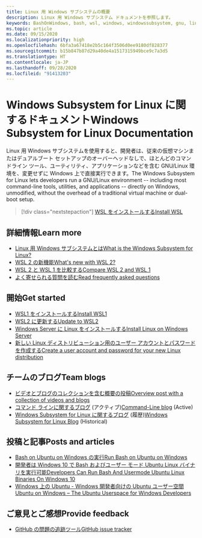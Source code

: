 ```yaml
---
title: Linux 用 Windows サブシステムの概要
description: Linux 用 Windows サブシステム ドキュメントを参照します。
keywords: BashOnWindows, bash, wsl, windows, windowssubsystem, gnu, linux
ms.topic: article
ms.date: 09/15/2020
ms.localizationpriority: high
ms.openlocfilehash: 6bfa3a67418e2b5c164f3506d0ee9180df828377
ms.sourcegitcommit: b15b847b87d29a40de4a1517315949bce9c7a3d5
ms.translationtype: HT
ms.contentlocale: ja-JP
ms.lasthandoff: 09/28/2020
ms.locfileid: "91413203"
---
```

# <a name="windows-subsystem-for-linux-documentation"></a><span data-ttu-id="e73b6-104">Windows Subsystem for Linux に関するドキュメント</span><span class="sxs-lookup"><span data-stu-id="e73b6-104">Windows Subsystem for Linux Documentation</span></span>

<span data-ttu-id="e73b6-105">Linux 用 Windows サブシステムを使用すると、開発者は、従来の仮想マシンまたはデュアルブート セットアップのオーバーヘッドなしで、ほとんどのコマンドライン ツール、ユーティリティ、アプリケーションなどを含む GNU/Linux 環境を、変更せずに Windows 上で直接実行できます。</span><span class="sxs-lookup"><span data-stu-id="e73b6-105">The Windows Subsystem for Linux lets developers run a GNU/Linux environment -- including most command-line tools, utilities, and applications -- directly on Windows, unmodified, without the overhead of a traditional virtual machine or dual-boot setup.</span></span>

> [!div class="nextstepaction"]
> [<span data-ttu-id="e73b6-106">WSL をインストールする</span><span class="sxs-lookup"><span data-stu-id="e73b6-106">Install WSL</span></span>](install-win10.md)

## <a name="learn-more"></a><span data-ttu-id="e73b6-107">詳細情報</span><span class="sxs-lookup"><span data-stu-id="e73b6-107">Learn more</span></span>

* [<span data-ttu-id="e73b6-108">Linux 用 Windows サブシステムとは</span><span class="sxs-lookup"><span data-stu-id="e73b6-108">What is the Windows Subsystem for Linux?</span></span>](about.md)
* [<span data-ttu-id="e73b6-109">WSL 2 の新機能</span><span class="sxs-lookup"><span data-stu-id="e73b6-109">What's new with WSL 2?</span></span>](compare-versions.md#whats-new-in-wsl-2)
* [<span data-ttu-id="e73b6-110">WSL 2 と WSL 1 を比較する</span><span class="sxs-lookup"><span data-stu-id="e73b6-110">Compare WSL 2 and WSL 1</span></span>](compare-versions.md)
* [<span data-ttu-id="e73b6-111">よく寄せられる質問を読む</span><span class="sxs-lookup"><span data-stu-id="e73b6-111">Read frequently asked questions</span></span>](faq.md)

## <a name="get-started"></a><span data-ttu-id="e73b6-112">開始</span><span class="sxs-lookup"><span data-stu-id="e73b6-112">Get started</span></span>

* [<span data-ttu-id="e73b6-113">WSL1 をインストールする</span><span class="sxs-lookup"><span data-stu-id="e73b6-113">Install WSL1</span></span>](install-win10.md)
* [<span data-ttu-id="e73b6-114">WSL2 に更新する</span><span class="sxs-lookup"><span data-stu-id="e73b6-114">Update to WSL2</span></span>](install-win10.md#step-2---update-to-wsl-2)
* [<span data-ttu-id="e73b6-115">Windows Server に Linux をインストールする</span><span class="sxs-lookup"><span data-stu-id="e73b6-115">Install Linux on Windows Server</span></span>](install-on-server.md)
* [<span data-ttu-id="e73b6-116">新しい Linux ディストリビューション用のユーザー アカウントとパスワードを作成する</span><span class="sxs-lookup"><span data-stu-id="e73b6-116">Create a user account and password for your new Linux distribution</span></span>](user-support.md)

## <a name="team-blogs"></a><span data-ttu-id="e73b6-117">チームのブログ</span><span class="sxs-lookup"><span data-stu-id="e73b6-117">Team blogs</span></span>

* [<span data-ttu-id="e73b6-118">ビデオとブログのコレクションを含む概要の投稿</span><span class="sxs-lookup"><span data-stu-id="e73b6-118">Overview post with a collection of videos and blogs</span></span>](https://blogs.msdn.microsoft.com/commandline/learn-about-windows-console-and-windows-subsystem-for-linux-wsl/)
* <span data-ttu-id="e73b6-119">[コマンド ラインに関するブログ](https://blogs.msdn.microsoft.com/commandline/) (アクティブ)</span><span class="sxs-lookup"><span data-stu-id="e73b6-119">[Command-Line blog](https://blogs.msdn.microsoft.com/commandline/) (Active)</span></span>
* <span data-ttu-id="e73b6-120">[Windows Subsystem for Linux に関するブログ](/archive/blogs/wsl/) (履歴)</span><span class="sxs-lookup"><span data-stu-id="e73b6-120">[Windows Subsystem for Linux Blog](/archive/blogs/wsl/) (Historical)</span></span>

## <a name="posts-and-articles"></a><span data-ttu-id="e73b6-121">投稿と記事</span><span class="sxs-lookup"><span data-stu-id="e73b6-121">Posts and articles</span></span>

* [<span data-ttu-id="e73b6-122">Bash on Ubuntu on Windows の実行</span><span class="sxs-lookup"><span data-stu-id="e73b6-122">Run Bash on Ubuntu on Windows</span></span>](https://blogs.windows.com/buildingapps/2016/03/30/run-bash-on-ubuntu-on-windows/)
* [<span data-ttu-id="e73b6-123">開発者は Windows 10 で Bash およびユーザー モード Ubuntu Linux バイナリを実行可能</span><span class="sxs-lookup"><span data-stu-id="e73b6-123">Developers Can Run Bash And Usermode Ubuntu Linux Binaries On Windows 10</span></span>](https://www.hanselman.com/blog/DevelopersCanRunBashShellAndUsermodeUbuntuLinuxBinariesOnWindows10.aspx)
* [<span data-ttu-id="e73b6-124">Windows 上の Ubuntu - Windows 開発者向けの Ubuntu ユーザー空間</span><span class="sxs-lookup"><span data-stu-id="e73b6-124">Ubuntu on Windows – The Ubuntu Userspace for Windows Developers</span></span>](https://insights.ubuntu.com/2016/03/30/ubuntu-on-windows-the-ubuntu-userspace-for-windows-developers/)

## <a name="provide-feedback"></a><span data-ttu-id="e73b6-125">ご意見とご感想</span><span class="sxs-lookup"><span data-stu-id="e73b6-125">Provide feedback</span></span>

* [<span data-ttu-id="e73b6-126">GitHub の問題の追跡ツール</span><span class="sxs-lookup"><span data-stu-id="e73b6-126">GitHub issue tracker</span></span>](https://github.com/Microsoft/BashOnWindows/issues)